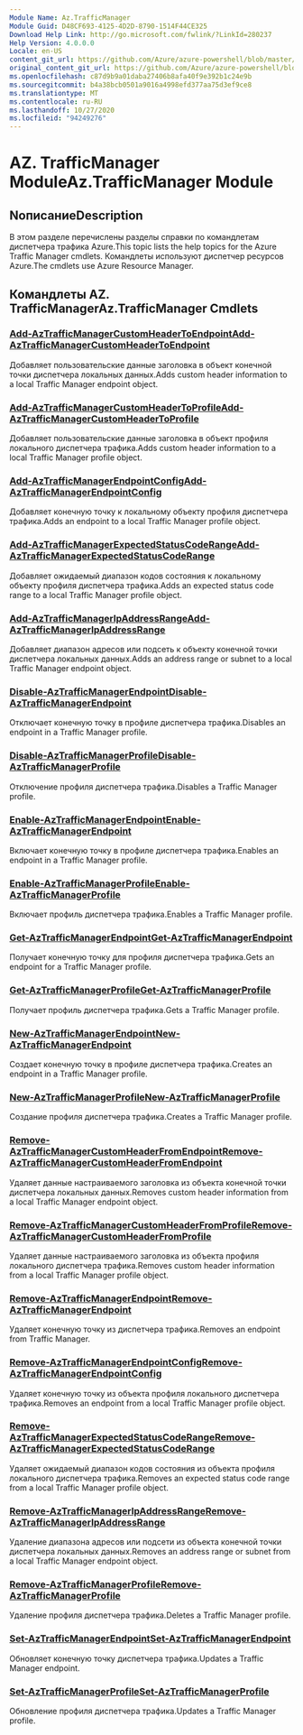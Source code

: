 ```yaml
---
Module Name: Az.TrafficManager
Module Guid: D48CF693-4125-4D2D-8790-1514F44CE325
Download Help Link: http://go.microsoft.com/fwlink/?LinkId=280237
Help Version: 4.0.0.0
Locale: en-US
content_git_url: https://github.com/Azure/azure-powershell/blob/master/src/TrafficManager/TrafficManager/help/Az.TrafficManager.md
original_content_git_url: https://github.com/Azure/azure-powershell/blob/master/src/TrafficManager/TrafficManager/help/Az.TrafficManager.md
ms.openlocfilehash: c87d9b9a01daba27406b8afa40f9e392b1c24e9b
ms.sourcegitcommit: b4a38bcb0501a9016a4998efd377aa75d3ef9ce8
ms.translationtype: MT
ms.contentlocale: ru-RU
ms.lasthandoff: 10/27/2020
ms.locfileid: "94249276"
---
```

# <span data-ttu-id="74259-101">AZ. TrafficManager Module</span><span class="sxs-lookup"><span data-stu-id="74259-101">Az.TrafficManager Module</span></span>
## <span data-ttu-id="74259-102">Nописание</span><span class="sxs-lookup"><span data-stu-id="74259-102">Description</span></span>
<span data-ttu-id="74259-103">В этом разделе перечислены разделы справки по командлетам диспетчера трафика Azure.</span><span class="sxs-lookup"><span data-stu-id="74259-103">This topic lists the help topics for the Azure Traffic Manager cmdlets.</span></span> <span data-ttu-id="74259-104">Командлеты используют диспетчер ресурсов Azure.</span><span class="sxs-lookup"><span data-stu-id="74259-104">The cmdlets use Azure Resource Manager.</span></span>

## <span data-ttu-id="74259-105">Командлеты AZ. TrafficManager</span><span class="sxs-lookup"><span data-stu-id="74259-105">Az.TrafficManager Cmdlets</span></span>
### [<span data-ttu-id="74259-106">Add-AzTrafficManagerCustomHeaderToEndpoint</span><span class="sxs-lookup"><span data-stu-id="74259-106">Add-AzTrafficManagerCustomHeaderToEndpoint</span></span>](Add-AzTrafficManagerCustomHeaderToEndpoint.md)
<span data-ttu-id="74259-107">Добавляет пользовательские данные заголовка в объект конечной точки диспетчера локальных данных.</span><span class="sxs-lookup"><span data-stu-id="74259-107">Adds custom header information to a local Traffic Manager endpoint object.</span></span>

### [<span data-ttu-id="74259-108">Add-AzTrafficManagerCustomHeaderToProfile</span><span class="sxs-lookup"><span data-stu-id="74259-108">Add-AzTrafficManagerCustomHeaderToProfile</span></span>](Add-AzTrafficManagerCustomHeaderToProfile.md)
<span data-ttu-id="74259-109">Добавляет пользовательские данные заголовка в объект профиля локального диспетчера трафика.</span><span class="sxs-lookup"><span data-stu-id="74259-109">Adds custom header information to a local Traffic Manager profile object.</span></span>

### [<span data-ttu-id="74259-110">Add-AzTrafficManagerEndpointConfig</span><span class="sxs-lookup"><span data-stu-id="74259-110">Add-AzTrafficManagerEndpointConfig</span></span>](Add-AzTrafficManagerEndpointConfig.md)
<span data-ttu-id="74259-111">Добавляет конечную точку к локальному объекту профиля диспетчера трафика.</span><span class="sxs-lookup"><span data-stu-id="74259-111">Adds an endpoint to a local Traffic Manager profile object.</span></span>

### [<span data-ttu-id="74259-112">Add-AzTrafficManagerExpectedStatusCodeRange</span><span class="sxs-lookup"><span data-stu-id="74259-112">Add-AzTrafficManagerExpectedStatusCodeRange</span></span>](Add-AzTrafficManagerExpectedStatusCodeRange.md)
<span data-ttu-id="74259-113">Добавляет ожидаемый диапазон кодов состояния к локальному объекту профиля диспетчера трафика.</span><span class="sxs-lookup"><span data-stu-id="74259-113">Adds an expected status code range to a local Traffic Manager profile object.</span></span>

### [<span data-ttu-id="74259-114">Add-AzTrafficManagerIpAddressRange</span><span class="sxs-lookup"><span data-stu-id="74259-114">Add-AzTrafficManagerIpAddressRange</span></span>](Add-AzTrafficManagerIpAddressRange.md)
<span data-ttu-id="74259-115">Добавляет диапазон адресов или подсеть к объекту конечной точки диспетчера локальных данных.</span><span class="sxs-lookup"><span data-stu-id="74259-115">Adds an address range or subnet to a local Traffic Manager endpoint object.</span></span>

### [<span data-ttu-id="74259-116">Disable-AzTrafficManagerEndpoint</span><span class="sxs-lookup"><span data-stu-id="74259-116">Disable-AzTrafficManagerEndpoint</span></span>](Disable-AzTrafficManagerEndpoint.md)
<span data-ttu-id="74259-117">Отключает конечную точку в профиле диспетчера трафика.</span><span class="sxs-lookup"><span data-stu-id="74259-117">Disables an endpoint in a Traffic Manager profile.</span></span>

### [<span data-ttu-id="74259-118">Disable-AzTrafficManagerProfile</span><span class="sxs-lookup"><span data-stu-id="74259-118">Disable-AzTrafficManagerProfile</span></span>](Disable-AzTrafficManagerProfile.md)
<span data-ttu-id="74259-119">Отключение профиля диспетчера трафика.</span><span class="sxs-lookup"><span data-stu-id="74259-119">Disables a Traffic Manager profile.</span></span>

### [<span data-ttu-id="74259-120">Enable-AzTrafficManagerEndpoint</span><span class="sxs-lookup"><span data-stu-id="74259-120">Enable-AzTrafficManagerEndpoint</span></span>](Enable-AzTrafficManagerEndpoint.md)
<span data-ttu-id="74259-121">Включает конечную точку в профиле диспетчера трафика.</span><span class="sxs-lookup"><span data-stu-id="74259-121">Enables an endpoint in a Traffic Manager profile.</span></span>

### [<span data-ttu-id="74259-122">Enable-AzTrafficManagerProfile</span><span class="sxs-lookup"><span data-stu-id="74259-122">Enable-AzTrafficManagerProfile</span></span>](Enable-AzTrafficManagerProfile.md)
<span data-ttu-id="74259-123">Включает профиль диспетчера трафика.</span><span class="sxs-lookup"><span data-stu-id="74259-123">Enables a Traffic Manager profile.</span></span>

### [<span data-ttu-id="74259-124">Get-AzTrafficManagerEndpoint</span><span class="sxs-lookup"><span data-stu-id="74259-124">Get-AzTrafficManagerEndpoint</span></span>](Get-AzTrafficManagerEndpoint.md)
<span data-ttu-id="74259-125">Получает конечную точку для профиля диспетчера трафика.</span><span class="sxs-lookup"><span data-stu-id="74259-125">Gets an endpoint for a Traffic Manager profile.</span></span>

### [<span data-ttu-id="74259-126">Get-AzTrafficManagerProfile</span><span class="sxs-lookup"><span data-stu-id="74259-126">Get-AzTrafficManagerProfile</span></span>](Get-AzTrafficManagerProfile.md)
<span data-ttu-id="74259-127">Получает профиль диспетчера трафика.</span><span class="sxs-lookup"><span data-stu-id="74259-127">Gets a Traffic Manager profile.</span></span>

### [<span data-ttu-id="74259-128">New-AzTrafficManagerEndpoint</span><span class="sxs-lookup"><span data-stu-id="74259-128">New-AzTrafficManagerEndpoint</span></span>](New-AzTrafficManagerEndpoint.md)
<span data-ttu-id="74259-129">Создает конечную точку в профиле диспетчера трафика.</span><span class="sxs-lookup"><span data-stu-id="74259-129">Creates an endpoint in a Traffic Manager profile.</span></span>

### [<span data-ttu-id="74259-130">New-AzTrafficManagerProfile</span><span class="sxs-lookup"><span data-stu-id="74259-130">New-AzTrafficManagerProfile</span></span>](New-AzTrafficManagerProfile.md)
<span data-ttu-id="74259-131">Создание профиля диспетчера трафика.</span><span class="sxs-lookup"><span data-stu-id="74259-131">Creates a Traffic Manager profile.</span></span>

### [<span data-ttu-id="74259-132">Remove-AzTrafficManagerCustomHeaderFromEndpoint</span><span class="sxs-lookup"><span data-stu-id="74259-132">Remove-AzTrafficManagerCustomHeaderFromEndpoint</span></span>](Remove-AzTrafficManagerCustomHeaderFromEndpoint.md)
<span data-ttu-id="74259-133">Удаляет данные настраиваемого заголовка из объекта конечной точки диспетчера локальных данных.</span><span class="sxs-lookup"><span data-stu-id="74259-133">Removes custom header information from a local Traffic Manager endpoint object.</span></span>

### [<span data-ttu-id="74259-134">Remove-AzTrafficManagerCustomHeaderFromProfile</span><span class="sxs-lookup"><span data-stu-id="74259-134">Remove-AzTrafficManagerCustomHeaderFromProfile</span></span>](Remove-AzTrafficManagerCustomHeaderFromProfile.md)
<span data-ttu-id="74259-135">Удаляет данные настраиваемого заголовка из объекта профиля локального диспетчера трафика.</span><span class="sxs-lookup"><span data-stu-id="74259-135">Removes custom header information from a local Traffic Manager profile object.</span></span>

### [<span data-ttu-id="74259-136">Remove-AzTrafficManagerEndpoint</span><span class="sxs-lookup"><span data-stu-id="74259-136">Remove-AzTrafficManagerEndpoint</span></span>](Remove-AzTrafficManagerEndpoint.md)
<span data-ttu-id="74259-137">Удаляет конечную точку из диспетчера трафика.</span><span class="sxs-lookup"><span data-stu-id="74259-137">Removes an endpoint from Traffic Manager.</span></span>

### [<span data-ttu-id="74259-138">Remove-AzTrafficManagerEndpointConfig</span><span class="sxs-lookup"><span data-stu-id="74259-138">Remove-AzTrafficManagerEndpointConfig</span></span>](Remove-AzTrafficManagerEndpointConfig.md)
<span data-ttu-id="74259-139">Удаляет конечную точку из объекта профиля локального диспетчера трафика.</span><span class="sxs-lookup"><span data-stu-id="74259-139">Removes an endpoint from a local Traffic Manager profile object.</span></span>

### [<span data-ttu-id="74259-140">Remove-AzTrafficManagerExpectedStatusCodeRange</span><span class="sxs-lookup"><span data-stu-id="74259-140">Remove-AzTrafficManagerExpectedStatusCodeRange</span></span>](Remove-AzTrafficManagerExpectedStatusCodeRange.md)
<span data-ttu-id="74259-141">Удаляет ожидаемый диапазон кодов состояния из объекта профиля локального диспетчера трафика.</span><span class="sxs-lookup"><span data-stu-id="74259-141">Removes an expected status code range from a local Traffic Manager profile object.</span></span>

### [<span data-ttu-id="74259-142">Remove-AzTrafficManagerIpAddressRange</span><span class="sxs-lookup"><span data-stu-id="74259-142">Remove-AzTrafficManagerIpAddressRange</span></span>](Remove-AzTrafficManagerIpAddressRange.md)
<span data-ttu-id="74259-143">Удаление диапазона адресов или подсети из объекта конечной точки диспетчера локальных данных.</span><span class="sxs-lookup"><span data-stu-id="74259-143">Removes an address range or subnet from a local Traffic Manager endpoint object.</span></span>

### [<span data-ttu-id="74259-144">Remove-AzTrafficManagerProfile</span><span class="sxs-lookup"><span data-stu-id="74259-144">Remove-AzTrafficManagerProfile</span></span>](Remove-AzTrafficManagerProfile.md)
<span data-ttu-id="74259-145">Удаление профиля диспетчера трафика.</span><span class="sxs-lookup"><span data-stu-id="74259-145">Deletes a Traffic Manager profile.</span></span>

### [<span data-ttu-id="74259-146">Set-AzTrafficManagerEndpoint</span><span class="sxs-lookup"><span data-stu-id="74259-146">Set-AzTrafficManagerEndpoint</span></span>](Set-AzTrafficManagerEndpoint.md)
<span data-ttu-id="74259-147">Обновляет конечную точку диспетчера трафика.</span><span class="sxs-lookup"><span data-stu-id="74259-147">Updates a Traffic Manager endpoint.</span></span>

### [<span data-ttu-id="74259-148">Set-AzTrafficManagerProfile</span><span class="sxs-lookup"><span data-stu-id="74259-148">Set-AzTrafficManagerProfile</span></span>](Set-AzTrafficManagerProfile.md)
<span data-ttu-id="74259-149">Обновление профиля диспетчера трафика.</span><span class="sxs-lookup"><span data-stu-id="74259-149">Updates a Traffic Manager profile.</span></span>

